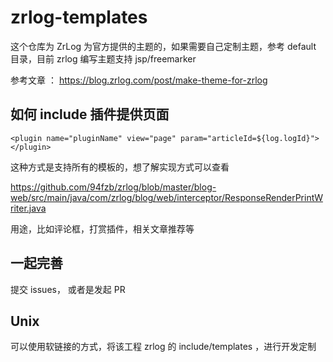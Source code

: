 # zrlog-templates

这个仓库为 ZrLog 为官方提供的主题的，如果需要自己定制主题，参考 default 目录，目前 zrlog 编写主题支持 jsp/freemarker

参考文章 ： https://blog.zrlog.com/post/make-theme-for-zrlog

## 如何 include 插件提供页面

```
<plugin name="pluginName" view="page" param="articleId=${log.logId}"></plugin>
```

这种方式是支持所有的模板的，想了解实现方式可以查看 

https://github.com/94fzb/zrlog/blob/master/blog-web/src/main/java/com/zrlog/blog/web/interceptor/ResponseRenderPrintWriter.java

用途，比如评论框，打赏插件，相关文章推荐等

## 一起完善

提交 issues， 或者是发起 PR

## Unix

可以使用软链接的方式，将该工程 zrlog 的 include/templates ，进行开发定制